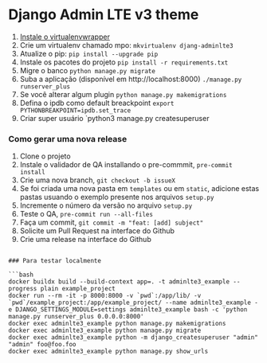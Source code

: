 # Django Admin LTE v3 theme

1. [Instale o virtualenvwrapper](https://virtualenvwrapper.readthedocs.io/en/latest/install.html)
2. Crie um virtualenv chamado mpo: `mkvirtualenv djang-adminlte3`
3. Atualize o pip: `pip install --upgrade pip`
4. Instale os pacotes do projeto `pip install -r requirements.txt`
5. Migre o banco `python manage.py migrate`
7. Suba a aplicação (disponível em http://localhost:8000) `./manage.py runserver_plus`
8. Se você alterar algum plugin `python manage.py makemigrations`
9. Defina o ipdb como default breackpoint `export PYTHONBREAKPOINT=ipdb.set_trace`
10. Criar super usuário `python3 manage.py createsuperuser

### Como gerar uma nova release

1. Clone o projeto
2. Instale o validador de QA installando o pre-commmit, `pre-commit install`
3. Crie uma nova branch, `git checkout -b issueX`
4. Se foi criada uma nova pasta em `templates` ou em  `static`, adicione estas pastas usuando o exemplo presente nos arquivos `setup.py`
5. Incremente o número da versão no arquivo `setup.py`
6. Teste o QA, `pre-commit run --all-files`
7. Faça um commit, `git commit -m "feat: [add] subject"`
8. Solicite um Pull Request na interface do Github
9. Crie uma release na interface do Github
```

### Para testar localmente

```bash
docker buildx build --build-context app=. -t adminlte3_example --progress plain example_project
docker run --rm -it -p 8000:8000 -v `pwd`:/app/lib/ -v `pwd`/example_project:/app/example_project/ --name adminlte3_example -e DJANGO_SETTINGS_MODULE=settings adminlte3_example bash -c 'python manage.py runserver_plus 0.0.0.0:8000'
docker exec adminlte3_example python manage.py makemigrations
docker exec adminlte3_example python manage.py migrate
docker exec adminlte3_example python -m django_createsuperuser "admin" "admin" foo@foo.foo
docker exec adminlte3_example python manage.py show_urls
```
